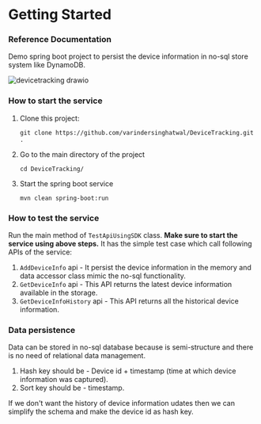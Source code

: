 # Getting Started

### Reference Documentation
Demo spring boot project to persist the device information in no-sql store system like DynamoDB.

![devicetracking drawio](https://github.com/varindersinghatwal/DeviceTracking/assets/18482454/c4fb103e-506c-4c76-9a89-97058033e03f)

### How to start the service
1. Clone this project:
    ```
   git clone https://github.com/varindersinghatwal/DeviceTracking.git .
   ```
2. Go to the main directory of the project
    ```
   cd DeviceTracking/
   ```
3. Start the spring boot service
    ```
   mvn clean spring-boot:run
   ```
   
### How to test the service
Run the main method of ```TestApiUsingSDK``` class. <b>Make sure to start the service using above steps.</b> It has the simple test case which call following APIs of the service:
1. ```AddDeviceInfo``` api - It persist the device information in the memory and data accessor class mimic the no-sql functionality.
2. ```GetDeviceInfo``` api - This API returns the latest device information available in the storage.
3. ```GetDeviceInfoHistory``` api - This API returns all the historical device information.

### Data persistence
Data can be stored in no-sql database because is semi-structure and there is no need of relational data management.
1. Hash key should be - Device id + timestamp (time at which device information was captured).
2. Sort key should be - timestamp.

If we don't want the history of device information udates then we can simplify the schema and make the device id as hash key.
